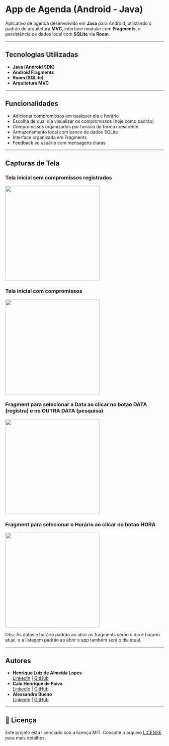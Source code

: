 # App de Agenda (Android - Java)

Aplicativo de agenda desenvolvido em **Java** para Android, utilizando o padrão de arquitetura **MVC**, interface modular com **Fragments**, e persistência de dados local com **SQLite** via **Room**.

---

## Tecnologias Utilizadas

- **Java (Android SDK)**
- **Android Fragments**
- **Room (SQLite)**
- **Arquitetura MVC**

---

## Funcionalidades

- Adicionar compromissos em qualquer dia e horário
- Escolha de qual dia visualizar os compromissos (hoje como padrão)
- Compromissos organizados por horario de forma crescrente
- Armazenamento local com banco de dados SQLite
- Interface organizada em Fragments 
- Feedback ao usuário com mensagens claras

---

## Capturas de Tela
### Tela inicial sem compromissos registrados
<img src="img/1.jpg" width="300"/>

### Tela inicial com compromissos
<img src="img/2.jpg" width="300"/>

### Fragment para selecionar a Data ao clicar no botao DATA (registra) e no OUTRA DATA (pesquisa)
<img src="img/3.jpg" width="300"/>

### Fragment para selecionar o Horário ao clicar no botao HORA
<img src="img/4.jpg" width="300"/>

Obs: As datas e horário padrão ao abrir os fragments serão o dia e horario atual, e a listagem padrão ao abrir o app também será o dia atual.

---

## Autores

- **Henrique Luiz de Almeida Lopes**  
  [LinkedIn](https://www.linkedin.com/in/henrique-luiz-almeida-lopes) | [GitHub](https://github.com/HenriqueLopes-dev)
- **Caio Henrique de Paiva**  
  [LinkedIn](https://www.linkedin.com/in/caio-henrique-carvalho-de-paiva) | [GitHub](https://github.com/Caiopaiva07)
- **Alexsandro Bueno**  
  [LinkedIn](https://www.linkedin.com/in/alexbueno-dev) | [GitHub](https://github.com/alexbueno-dev)

---

## 📄 Licença

Este projeto está licenciado sob a licença MIT. Consulte o arquivo [LICENSE](LICENSE) para mais detalhes.
